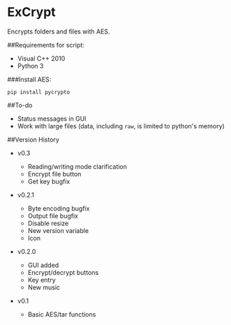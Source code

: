 ExCrypt
=======
Encrypts folders and files with AES.

##Requirements for script:

- Visual C++ 2010
- Python 3


###Install AES:

`pip install pycrypto`

##To-do

- Status messages in GUI
- Work with large files (data, including `raw`, is limited to python's memory)

##Version History 

- v0.3
	- Reading/writing mode clarification
	- Encrypt file button
	- Get key bugfix 

- v0.2.1 
	- Byte encoding bugfix
	- Output file bugfix
    - Disable resize
	- New version variable
	- Icon

- v0.2.0
    - GUI added
	- Encrypt/decrypt buttons 
	- Key entry 
	- New music
	
- v0.1 
	- Basic AES/tar functions 